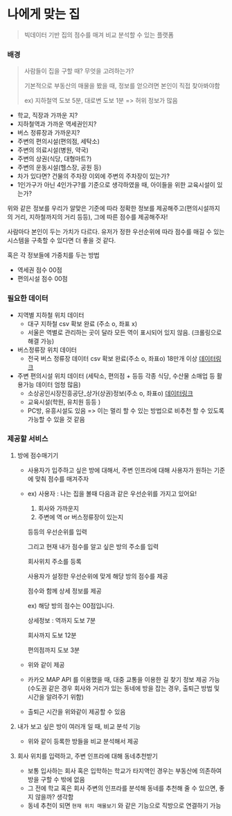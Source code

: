 # 나에게 맞는 집

> 빅데이터 기반 집의 점수를 매겨 비교 분석할 수 있는 플랫폼



### 배경

> 사람들이 집을 구할 때? 무엇을 고려하는가?
>
> 기본적으로 부동산의 매물을 봤을 때, 정보를 얻으려면 본인이 직접 찾아봐야함
>
> ex) 지하철역 도보 5분, 대로변 도보 1분 => 허위 정보가 많음

- 학교, 직장과 가까운 지?
- 지하철역과 가까운 역세권인지?
- 버스 정류장과 가까운지?
- 주변의 편의시설(편의점, 세탁소)
- 주변의 의료시설(병원, 약국)
- 주변의 상권(식당, 대형마트?)
- 주변의 운동시설(헬스장, 공원 등)
- 차가 있다면? 건물의 주차장 이외에 주변의 주차장이 있는가?
- 1인가구가 아닌 4인가구?를 기준으로 생각하였을 때, 아이들을 위한 교육시설이 있는가?

위와 같은 정보를 우리가 알맞은 기준에 따라 정확한 정보를 제공해주고(편의시설까지의 거리, 지하철까지의 거리 등등), 그에 따른 점수를 제공해주자!

사람마다 본인이 두는 가치가 다르다. 유저가 정한 우선순위에 따라 점수를 매길 수 있는 시스템을 구축할 수 있다면 더 좋을 것 같다.

혹은 각 정보들에 가중치를 두는 방법

- 역세권 점수 00점
- 편의시설 점수 00점



### 필요한 데이터

- 지역별 지하철 위치 데이터
  - 대구 지하철 csv 확보 완료 (주소 o, 좌표 x)
  - 서울은 역별로 관리하는 곳이 달라 모든 역이 표시되어 있지 않음. (크롤링으로 해결 가능)
- 버스정류장 위치 데이터
  - 전국 버스 정류장 데이터 csv 확보 완료(주소 o, 좌표o) 18만개 이상 [데이터링크](https://www.data.go.kr/data/15067528/fileData.do)
- 주변 편의시설 위치 데이터 (세탁소, 편의점 + 등등 각종 식당, 수산물 소매업 등 활용가능 데이터 엄청 많음)
  - 소상공인시장진흥공단_상가(상권)정보(주소 o, 좌표o) [데이터링크](https://www.data.go.kr/data/15083033/fileData.do)
  - 교육시설(학원, 유치원 등등 )
  - PC방, 유흥시설도 있음 => 이는 멀리 할 수 있는 방법으로 비추천 할 수 있도록 가능할 수 있을 것 같음





### 제공할 서비스

1. 방에 점수매기기

   - 사용자가 입주하고 싶은 방에 대해서, 주변 인프라에 대해 사용자가 원하는 기준에 맞춰 점수를 매겨주자

   - ex) 사용자 : 나는 집을 볼때 다음과 같은 우선순위를 가지고 있어요!

     1. 회사와 가까운지
     2. 주변에 역 or 버스정류장이 있는지

     등등의 우선순위를 입력

     그리고 현재 내가 점수를 알고 싶은 방의 주소를 입력

     회사위치 주소를 등록

     사용자가 설정한 우선순위에 맞게 해당 방의 점수를 제공

     점수와 함께 상세 정보를 제공

     ex) 해당 방의 점수는 00점입니다.

     상세정보 : 역까지 도보 7분

     회사까지 도보 12분

     편의점까지 도보 3분

   - 위와 같이 제공

   - 카카오 MAP API 를 이용했을 때, 대중 교통을 이용한 길 찾기 정보 제공 가능 (수도권 같은 경우 회사와 거리가 있는 동네에 방을 잡는 경우, 출퇴근 방법 및 시간을 알려주기 위함)

   - 출퇴근 시간을 위와같이 제공할 수 있음

2. 내가 보고 싶은 방이 여러개 일 때, 비교 분석 기능

   - 위와 같이 등록한 방들을 비교 분석해서 제공

3. 회사 위치를 입력하고, 주변 인프라에 대해 동네추천받기

   - 보통 입사하는 회사 혹은 입학하는 학교가 타지역인 경우는 부동산에 의존하여 방을 구할 수 밖에 없음
   - 그 전에 학교 혹은 회사 주변의 인프라를 분석해 동네를 추천해 줄 수 있으면, 좋지 않을까? 생각함
   - 동네 추천이 되면 `현재 위치 매물보기` 와 같은 기능으로 직방으로 연결하기 가능







